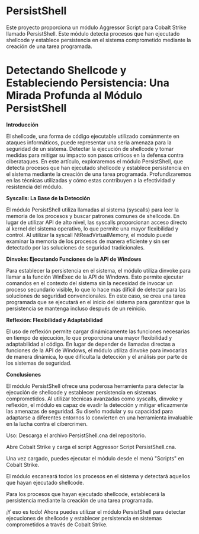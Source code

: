 # PersistShell
Este proyecto proporciona un módulo Aggressor Script para Cobalt Strike llamado PersistShell. Este módulo detecta procesos que han ejecutado shellcode y establece persistencia en el sistema comprometido mediante la creación de una tarea programada.
# Detectando Shellcode y Estableciendo Persistencia: Una Mirada Profunda al Módulo PersistShell

**Introducción**

El shellcode, una forma de código ejecutable utilizado comúnmente en ataques informáticos, puede representar una seria amenaza para la seguridad de un sistema. Detectar la ejecución de shellcode y tomar medidas para mitigar su impacto son pasos críticos en la defensa contra ciberataques. En este artículo, exploraremos el módulo PersistShell, que detecta procesos que han ejecutado shellcode y establece persistencia en el sistema mediante la creación de una tarea programada. Profundizaremos en las técnicas utilizadas y cómo estas contribuyen a la efectividad y resistencia del módulo.

**Syscalls: La Base de la Detección**

El módulo PersistShell utiliza llamadas al sistema (syscalls) para leer la memoria de los procesos y buscar patrones comunes de shellcode. En lugar de utilizar API de alto nivel, las syscalls proporcionan acceso directo al kernel del sistema operativo, lo que permite una mayor flexibilidad y control. Al utilizar la syscall NtReadVirtualMemory, el módulo puede examinar la memoria de los procesos de manera eficiente y sin ser detectado por las soluciones de seguridad tradicionales.

**Dinvoke: Ejecutando Funciones de la API de Windows**

Para establecer la persistencia en el sistema, el módulo utiliza dinvoke para llamar a la función WinExec de la API de Windows. Esto permite ejecutar comandos en el contexto del sistema sin la necesidad de invocar un proceso secundario visible, lo que lo hace más difícil de detectar para las soluciones de seguridad convencionales. En este caso, se crea una tarea programada que se ejecutará en el inicio del sistema para garantizar que la persistencia se mantenga incluso después de un reinicio.

**Reflexión: Flexibilidad y Adaptabilidad**

El uso de reflexión permite cargar dinámicamente las funciones necesarias en tiempo de ejecución, lo que proporciona una mayor flexibilidad y adaptabilidad al código. En lugar de depender de llamadas directas a funciones de la API de Windows, el módulo utiliza dinvoke para invocarlas de manera dinámica, lo que dificulta la detección y el análisis por parte de los sistemas de seguridad.

**Conclusiones**

El módulo PersistShell ofrece una poderosa herramienta para detectar la ejecución de shellcode y establecer persistencia en sistemas comprometidos. Al utilizar técnicas avanzadas como syscalls, dinvoke y reflexión, el módulo es capaz de evadir la detección y mitigar eficazmente las amenazas de seguridad. Su diseño modular y su capacidad para adaptarse a diferentes entornos lo convierten en una herramienta invaluable en la lucha contra el cibercrimen.

Uso:
Descarga el archivo PersistShell.cna del repositorio.

Abre Cobalt Strike y carga el script Aggressor Script PersistShell.cna.

Una vez cargado, puedes ejecutar el módulo desde el menú "Scripts" en Cobalt Strike.

El módulo escaneará todos los procesos en el sistema y detectará aquellos que hayan ejecutado shellcode.

Para los procesos que hayan ejecutado shellcode, establecerá la persistencia mediante la creación de una tarea programada.

¡Y eso es todo! Ahora puedes utilizar el módulo PersistShell para detectar ejecuciones de shellcode y establecer persistencia en sistemas comprometidos a través de Cobalt Strike.
